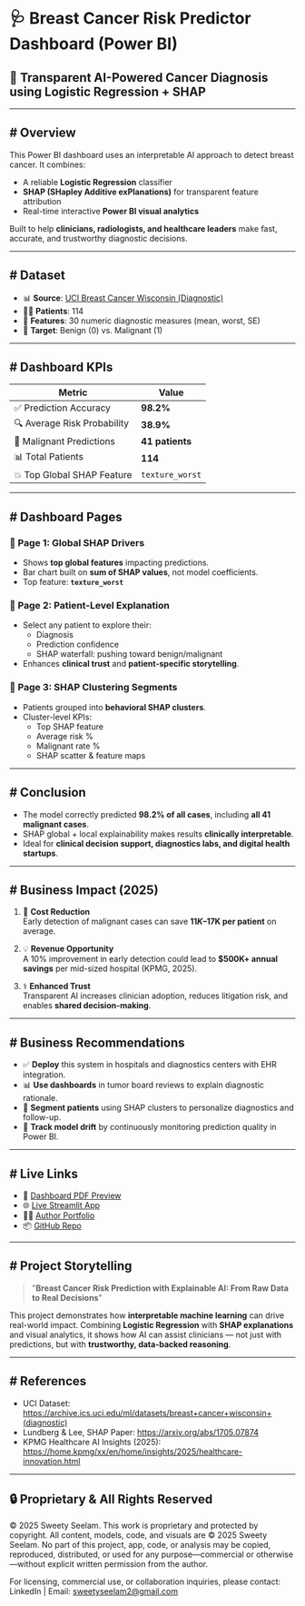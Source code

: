 # 🩺 Breast Cancer Risk Predictor Dashboard (Power BI)

## 🎯 Transparent AI-Powered Cancer Diagnosis using Logistic Regression + SHAP

---

## # Overview

This Power BI dashboard uses an interpretable AI approach to detect breast cancer. It combines:

- A reliable **Logistic Regression** classifier
- **SHAP (SHapley Additive exPlanations)** for transparent feature attribution
- Real-time interactive **Power BI visual analytics**

Built to help **clinicians, radiologists, and healthcare leaders** make fast, accurate, and trustworthy diagnostic decisions.

---

## # Dataset

- 📊 **Source**: [UCI Breast Cancer Wisconsin (Diagnostic)](https://archive.ics.uci.edu/ml/datasets/breast+cancer+wisconsin+(diagnostic))
- 👩‍⚕️ **Patients**: 114
- 🧬 **Features**: 30 numeric diagnostic measures (mean, worst, SE)
- 🎯 **Target**: Benign (0) vs. Malignant (1)

---

## # Dashboard KPIs

| Metric                        | Value           |
|------------------------------|-----------------|
| ✅ Prediction Accuracy        | **98.2%**       |
| 🔍 Average Risk Probability   | **38.9%**       |
| 🔬 Malignant Predictions      | **41 patients** |
| 📊 Total Patients             | **114**         |
| 💥 Top Global SHAP Feature    | `texture_worst` |

---

## # Dashboard Pages

### 🔹 Page 1: Global SHAP Drivers
- Shows **top global features** impacting predictions.
- Bar chart built on **sum of SHAP values**, not model coefficients.
- Top feature: **`texture_worst`**

### 🔹 Page 2: Patient-Level Explanation
- Select any patient to explore their:
  - Diagnosis
  - Prediction confidence
  - SHAP waterfall: pushing toward benign/malignant
- Enhances **clinical trust** and **patient-specific storytelling**.

### 🔹 Page 3: SHAP Clustering Segments
- Patients grouped into **behavioral SHAP clusters**.
- Cluster-level KPIs:
  - Top SHAP feature
  - Average risk %
  - Malignant rate %
  - SHAP scatter & feature maps

---

## # Conclusion

- The model correctly predicted **98.2% of all cases**, including **all 41 malignant cases**.
- SHAP global + local explainability makes results **clinically interpretable**.
- Ideal for **clinical decision support, diagnostics labs, and digital health startups**.

---

## # Business Impact (2025)

1. 💸 **Cost Reduction**  
   Early detection of malignant cases can save **$11K–$17K per patient** on average.

2. 💡 **Revenue Opportunity**  
   A 10% improvement in early detection could lead to **$500K+ annual savings** per mid-sized hospital (KPMG, 2025).

3. ⚕️ **Enhanced Trust**  
   Transparent AI increases clinician adoption, reduces litigation risk, and enables **shared decision-making**.

---

## # Business Recommendations

- ✅ **Deploy** this system in hospitals and diagnostics centers with EHR integration.
- 📊 **Use dashboards** in tumor board reviews to explain diagnostic rationale.
- 🧠 **Segment patients** using SHAP clusters to personalize diagnostics and follow-up.
- 🔄 **Track model drift** by continuously monitoring prediction quality in Power BI.

---

## # Live Links

- 📄 [Dashboard PDF Preview](https://github.com/SweetySeelam2/Breast-Cancer-Risk-Predictor/blob/main/Breast%20Cancer%20Prediction.pdf)
- 🌐 [Live Streamlit App](https://livedata-breastcancer-predictor.streamlit.app/)
- 👩‍💻 [Author Portfolio](https://sweetyseelam2.github.io/SweetySeelam.github.io/)
- 📦 [GitHub Repo](https://github.com/SweetySeelam2/Breast-Cancer-Risk-Predictor)

---

## # Project Storytelling

> "**Breast Cancer Risk Prediction with Explainable AI: From Raw Data to Real Decisions**"

This project demonstrates how **interpretable machine learning** can drive real-world impact. Combining **Logistic Regression** with **SHAP explanations** and visual analytics, it shows how AI can assist clinicians — not just with predictions, but with **trustworthy, data-backed reasoning**.

---

## # References

- UCI Dataset: https://archive.ics.uci.edu/ml/datasets/breast+cancer+wisconsin+(diagnostic)  
- Lundberg & Lee, SHAP Paper: https://arxiv.org/abs/1705.07874  
- KPMG Healthcare AI Insights (2025): https://home.kpmg/xx/en/home/insights/2025/healthcare-innovation.html

---

## 🔒 Proprietary & All Rights Reserved
© 2025 Sweety Seelam. This work is proprietary and protected by copyright. All content, models, code, and visuals are © 2025 Sweety Seelam. No part of this project, app, code, or analysis may be copied, reproduced, distributed, or used for any purpose—commercial or otherwise—without explicit written permission from the author.

For licensing, commercial use, or collaboration inquiries, please contact: LinkedIn | Email: sweetyseelam2@gmail.com

